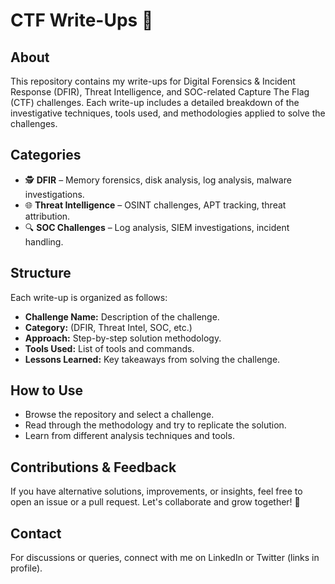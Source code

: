 # CTF Write-Ups 📌

## About

This repository contains my write-ups for Digital Forensics & Incident Response (DFIR), Threat Intelligence, and SOC-related Capture The Flag (CTF) challenges. Each write-up includes a detailed breakdown of the investigative techniques, tools used, and methodologies applied to solve the challenges.

## Categories

- 🕵️ **DFIR** – Memory forensics, disk analysis, log analysis, malware investigations.
- 🌐 **Threat Intelligence** – OSINT challenges, APT tracking, threat attribution.
- 🔍 **SOC Challenges** – Log analysis, SIEM investigations, incident handling.

## Structure

Each write-up is organized as follows:

- **Challenge Name:** Description of the challenge.
- **Category:** (DFIR, Threat Intel, SOC, etc.)
- **Approach:** Step-by-step solution methodology.
- **Tools Used:** List of tools and commands.
- **Lessons Learned:** Key takeaways from solving the challenge.

## How to Use

- Browse the repository and select a challenge.
- Read through the methodology and try to replicate the solution.
- Learn from different analysis techniques and tools.

## Contributions & Feedback

If you have alternative solutions, improvements, or insights, feel free to open an issue or a pull request. Let's collaborate and grow together! 🚀

## Contact

For discussions or queries, connect with me on LinkedIn or Twitter (links in profile).

